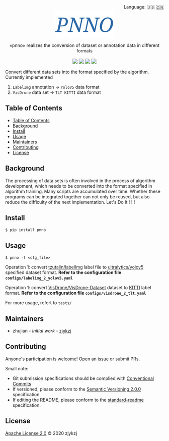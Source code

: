 <div align="right">
  Language:
    🇺🇸
  <a title="Chinese" href="./README.zh-CN.md">🇨🇳</a>
</div>

 <div align="center"><a title="" href="https://github.com/zjykzj/pnno"><img align="center" src="./imgs/PNNO.png"></a></div>

<p align="center">
  «pnno» realizes the conversion of dataset or annotation data in different formats
<br>
<br>
  <a href="https://github.com/RichardLitt/standard-readme"><img src="https://img.shields.io/badge/standard--readme-OK-green.svg?style=flat-square"></a>
  <a href="https://conventionalcommits.org"><img src="https://img.shields.io/badge/Conventional%20Commits-1.0.0-yellow.svg"></a>
  <a href="http://commitizen.github.io/cz-cli/"><img src="https://img.shields.io/badge/commitizen-friendly-brightgreen.svg"></a>
  <a href="https://pypi.org/project/pnno/"><img src="https://img.shields.io/badge/PYPI-PNNO-brightgreen"></a>
</p>

Convert different data sets into the format specified by the algorithm. Currently implemented

1. `LabelImg` annotation -> `YoloV5` data format
2. `VisDrone` data set -> `TLT KITTI` data format

## Table of Contents

- [Table of Contents](#table-of-contents)
- [Background](#background)
- [Install](#install)
- [Usage](#usage)
- [Maintainers](#maintainers)
- [Contributing](#contributing)
- [License](#license)

## Background

The processing of data sets is often involved in the process of algorithm development, which needs to be converted into the format specified in algorithm training. Many scripts are accumulated over time. Whether these programs can be integrated together can not only be reused, but also reduce the difficulty of the next implementation. Let's Do It ! ! !

## Install

```
$ pip install pnno
```

## Usage

```
$ pnno -f <cfg_file>
```

Operation 1: convert [ tzutalin/labelImg](https://github.com/tzutalin/labelImg) label file to [ ultralytics/yolov5](https://github.com/ultralytics/yolov5)  specified dataset format. **Refer to the configuration file `configs/labelimg_2_yolov5.yaml`**

Operation 1: convert [ VisDrone/VisDrone-Dataset](https://github.com/VisDrone/VisDrone-Dataset) dataset to [KITTI](http://www.cvlibs.net/datasets/kitti/eval_object.php?obj_benchmark=2d) label format. **Refer to the configuration file `configs/visdrone_2_tlt.yaml`**

For more usage, refert to `tests/`

## Maintainers

* zhujian - *Initial work* - [zjykzj](https://github.com/zjykzj)

## Contributing

Anyone's participation is welcome! Open an [issue](https://github.com/zjykzj/pnno/issues) or submit PRs.

Small note:

* Git submission specifications should be complied with [Conventional Commits](https://www.conventionalcommits.org/en/v1.0.0-beta.4/)
* If versioned, please conform to the [Semantic Versioning 2.0.0](https://semver.org) specification
* If editing the README, please conform to the [standard-readme](https://github.com/RichardLitt/standard-readme) specification.

## License

[Apache License 2.0](LICENSE) © 2020 zjykzj